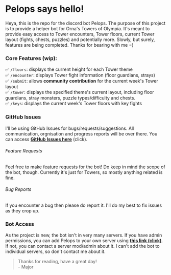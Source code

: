 # Pelops says hello!

Heya, this is the repo for the discord bot Pelops. The purpose of this project is to provide a helper bot for Orna's Towers of Olympia. It's meant to provide easy access to Tower encounters, Tower floors, current Tower layout (fights, chests, puzzles) and potentially more. Slowly, but surely, features are being completed. Thanks for bearing with me =)

### Core Features (wip):

✅ `/floors`: displays the current height for each Tower theme<br>
✅ `/encounter`: displays Tower fight information (floor guardians, strays)<br>
✅ `/submit`: allows **community contribution** for the current week's Tower layout<br>
✅ `/tower`: displays the specified theme's current layout, including floor guardians, stray monsters, puzzle types/difficulty and chests.<br>
✅ `/keys`: displays the current week's Tower floors with key fights<br>

### GitHub Issues

I'll be using GitHub Issues for bugs/requests/suggestions. All communication, orgnisation and progress reports will be over there. You can access **[GitHub Issues here](https://github.com/majorlue/pelops-bot/issues/new/choose)** (click).

###### Feature Requests

Feel free to make feature requests for the bot! Do keep in mind the scope of the bot, though. Currently it's just for Towers, so mostly anything related is fine.

###### Bug Reports

If you encounter a bug then please do report it. I'll do my best to fix issues as they crop up.

### Bot Access

As the project is new, the bot isn't in very many servers. If you have admin permissions, you can add Pelops to your own server using **[this link (click)](https://discord.com/api/oauth2/authorize?client_id=1082499786067935232&permissions=414464658496&scope=applications.commands%20bot)**. If not, you can contact a server mod/admin about it. I can't add the bot to individual servers, so don't contact me about it.

> Thanks for reading, have a great day!<br>- Major
